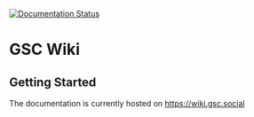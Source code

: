 [![Documentation Status](https://readthedocs.org/projects/gsc-wiki/badge/?version=latest)](http://gsc-wiki.readthedocs.io/en/latest/?badge=latest)

# GSC Wiki

## Getting Started

The documentation is currently hosted on https://wiki.gsc.social
